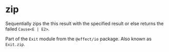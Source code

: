 # zip

Sequentially zips the this result with the specified result or else returns
the failed `Cause<E | E2>`.

Part of the `Exit` module from the `@effect/io` package. Also known as `Exit.zip`.
